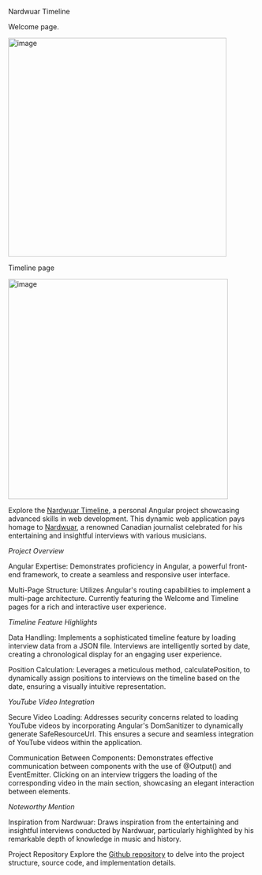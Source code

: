 
Nardwuar Timeline


Welcome page.

<img width="442" alt="image" src="https://github.com/MarchesaLore/nardwuar-timeline/assets/22336407/abbcf6db-f5e0-4284-b33e-afc4834344c9">



Timeline page

<img width="445" alt="image" src="https://github.com/MarchesaLore/nardwuar-timeline/assets/22336407/886653c0-df6a-48df-a826-5f46ac5db7d1">




Explore the <a href="https://nardwuar-timeline.netlify.app/welcome" target="_blank">Nardwuar Timeline</a>, a personal Angular project showcasing advanced skills in web development. This dynamic web application pays homage to <a href="https://en.wikipedia.org/wiki/Nardwuar" target="_blank">Nardwuar</a>, a renowned Canadian journalist celebrated for his entertaining and insightful interviews with various musicians.


*Project Overview*

Angular Expertise: Demonstrates proficiency in Angular, a powerful front-end framework, to create a seamless and responsive user interface.

Multi-Page Structure: Utilizes Angular's routing capabilities to implement a multi-page architecture. Currently featuring the Welcome and Timeline pages for a rich and interactive user experience.


*Timeline Feature Highlights*

Data Handling: Implements a sophisticated timeline feature by loading interview data from a JSON file. Interviews are intelligently sorted by date, creating a chronological display for an engaging user experience.

Position Calculation: Leverages a meticulous method, calculatePosition, to dynamically assign positions to interviews on the timeline based on the date, ensuring a visually intuitive representation.


*YouTube Video Integration*

Secure Video Loading: Addresses security concerns related to loading YouTube videos by incorporating Angular's DomSanitizer to dynamically generate SafeResourceUrl. This ensures a secure and seamless integration of YouTube videos within the application.

Communication Between Components: Demonstrates effective communication between components with the use of @Output() and EventEmitter. Clicking on an interview triggers the loading of the corresponding video in the main section, showcasing an elegant interaction between elements.


*Noteworthy Mention*

Inspiration from Nardwuar: Draws inspiration from the entertaining and insightful interviews conducted by Nardwuar, particularly highlighted by his remarkable depth of knowledge in music and history.

Project Repository
Explore the <a href="https://github.com/MarchesaLore/nardwuar-timeline/tree/main" target="_blank">Github repository</a> to delve into the project structure, source code, and implementation details.






